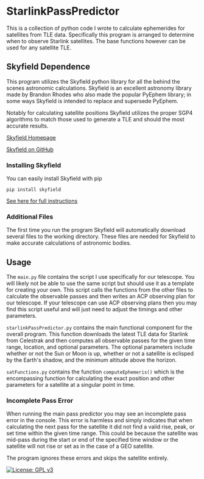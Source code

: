 # StarlinkPassPredictor
This is a collection of python code I wrote to calculate ephemerides for satellites from TLE data. Specifically this program is arranged to determine when to observe Starlink satellites. The base functions however can be used for any satellite TLE.

## Skyfield Dependence 
This program utilizes the Skyfield python library for all the behind the scenes astronomic calculations. Skyfield is an excellent astronomy library made by Brandon Rhodes who also made the popular PyEphem library; in some ways Skyfield is intended to replace and supersede PyEphem. 

Notably for calculating satellite positions Skyfield utilizes the proper SGP4 algorithms to match those used to generate a TLE and should the most accurate results.

[Skyfield Homepage](https://rhodesmill.org/skyfield/)

[Skyfield on GitHub](https://github.com/skyfielders/python-skyfield)

### Installing Skyfield
You can easily install Skyfield with pip

```
pip install skyfield
```

[See here for full instructions](https://rhodesmill.org/skyfield/installation.html)

### Additional Files
The first time you run the program Skyfield will automatically download several files to the working directory. These files are needed for Skyfield to make accurate calculations of astronomic bodies.

## Usage

The ```main.py``` file contains the script I use specifically for our telescope. You will likely not be able to use the same script but should use it as a template for creating your own. This script calls the functions from the other files to calculate the observable passes and then writes an ACP observing plan for our telescope. If your telescope can use ACP observing plans then you may find this script useful and will just need to adjust the timings and other parameters. 

```starlinkPassPredictor.py``` contains the main functional component for the overall program. This function downloads the latest TLE data for Starlink from Celestrak and then computes all observable passes for the given time range, location, and optional parameters. The optional parameters include whether or not the Sun or Moon is up, whether or not a satellite is eclisped by the Earth's shadow, and the minimum altitude above the horizon.

```satFunctions.py``` contains the function ```computeEphemeris()``` which is the encompassing function for calculating the exact position and other parameters for a satellite at a singular point in time.


### Incomplete Pass Error
When running the main pass predictor you may see an incomplete pass error in the console. This error is harmless and simply indicates that when calculating the next pass for the satellite it did not find a valid rise, peak, or set time within the given time range. This could be because the satellite was mid-pass during the start or end of the specified time window or the satellite will not rise or set as in the case of a GEO satellite.

The program ignores these errors and skips the satellite entirely.

[![License: GPL v3](https://img.shields.io/badge/License-GPLv3-blue.svg)](https://www.gnu.org/licenses/gpl-3.0)
